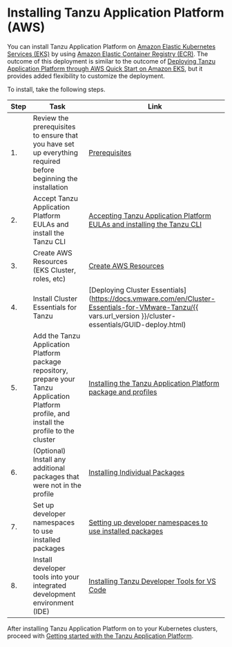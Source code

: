 # Installing Tanzu Application Platform (AWS)

You can install Tanzu Application Platform on [Amazon Elastic Kubernetes Services (EKS)](https://aws.amazon.com/eks/) by using [Amazon Elastic Container Registry (ECR)](https://aws.amazon.com/ecr/).
The outcome of this deployment is similar to the outcome of [Deploying Tanzu Application Platform through AWS Quick Start on Amazon EKS](https://aws.amazon.com/quickstart/architecture/vmware-tanzu-application-platform/), but it provides added flexibility to customize the deployment.

To install, take the following steps.

|Step|Task|Link|
|----|----|----|
|1.| Review the prerequisites to ensure that you have set up everything required before beginning the installation |[Prerequisites](prerequisites.hbs.md)|
|2.| Accept Tanzu Application Platform EULAs and install the Tanzu CLI |[Accepting Tanzu Application Platform EULAs and installing the Tanzu CLI](install-tanzu-cli.hbs.md)|
|3.| Create AWS Resources (EKS Cluster, roles, etc)|[Create AWS Resources](aws-resources.hbs.md)|
|4.| Install Cluster Essentials for Tanzu |[Deploying Cluster Essentials](https://docs.vmware.com/en/Cluster-Essentials-for-VMware-Tanzu/{{ vars.url_version }}/cluster-essentials/GUID-deploy.html)|
|5.| Add the Tanzu Application Platform package repository, prepare your Tanzu Application Platform profile, and install the profile to the cluster |[Installing the Tanzu Application Platform package and profiles](install-aws.hbs.md)|
|6.| (Optional) Install any additional packages that were not in the profile |[Installing Individual Packages](install-components.hbs.md)|
|7.| Set up developer namespaces to use installed packages |[Setting up developer namespaces to use installed packages](set-up-namespaces-aws.hbs.md)|
|8.| Install developer tools into your integrated development environment (IDE) |[Installing Tanzu Developer Tools for VS Code](vscode-install-aws.hbs.md)|

After installing Tanzu Application Platform on to your Kubernetes clusters, proceed with [Getting started with the Tanzu Application Platform](getting-started.hbs.md).
